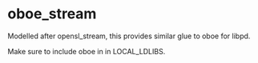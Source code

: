 oboe_stream
=============

Modelled after opensl_stream, this provides similar glue to oboe for libpd.

Make sure to include oboe in in LOCAL_LDLIBS.
